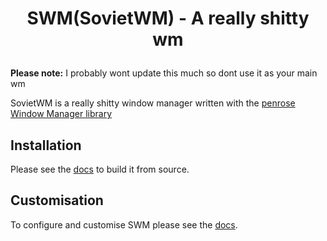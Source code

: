 # <p align="center">SWM(SovietWM) - A really shitty wm</p>

**Please note:** I probably wont update this much so dont use it as your main wm

SovietWM is a really shitty window manager written with the [penrose Window Manager library](https://github.com/sminez/penrose)

## Installation

Please see the [docs](https://theholytachanka.github.io/SovietWM/INSTALL.md) to build it from source.

## Customisation

To configure and customise SWM please see the [docs](https://theholytachanka.github.io/SovietWM/configure.md).

